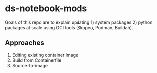 # ds-notebook-mods
Goals of this repo are to explain updating 1) system packages 2) python packages at scale using OCI tools (Skopeo, Podman, Buildah). 

## Approaches
1. Editing existing container image
2. Build from Containerfile
3. Source-to-image